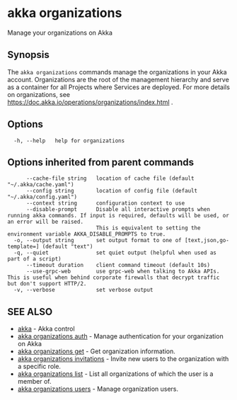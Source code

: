 # akka organizations

Manage your organizations on Akka

## Synopsis

The `akka organizations` commands manage the organizations in your Akka account.
Organizations are the root of the management hierarchy and serve as a container for all Projects where Services are deployed.
For more details on organizations, see https://doc.akka.io/operations/organizations/index.html .

## Options

```
  -h, --help   help for organizations
```

## Options inherited from parent commands

```
      --cache-file string   location of cache file (default "~/.akka/cache.yaml")
      --config string       location of config file (default "~/.akka/config.yaml")
      --context string      configuration context to use
      --disable-prompt      Disable all interactive prompts when running akka commands. If input is required, defaults will be used, or an error will be raised.
                            This is equivalent to setting the environment variable AKKA_DISABLE_PROMPTS to true.
  -o, --output string       set output format to one of [text,json,go-template=] (default "text")
  -q, --quiet               set quiet output (helpful when used as part of a script)
      --timeout duration    client command timeout (default 10s)
      --use-grpc-web        use grpc-web when talking to Akka APIs. This is useful when behind corporate firewalls that decrypt traffic but don't support HTTP/2.
  -v, --verbose             set verbose output
```

## SEE ALSO

* [akka](akka.html)	 - Akka control
* [akka organizations auth](akka_organizations_auth.html)	 - Manage authentication for your organization on Akka
* [akka organizations get](akka_organizations_get.html)	 - Get organization information.
* [akka organizations invitations](akka_organizations_invitations.html)	 - Invite new users to the organization with a specific role.
* [akka organizations list](akka_organizations_list.html)	 - List all organizations of which the user is a member of.
* [akka organizations users](akka_organizations_users.html)	 - Manage organization users.
